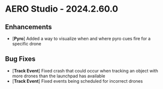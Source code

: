 # AERO Studio - 2024.2.60.0

## Enhancements

- [**Pyro**] Added a way to visualize when and where pyro cues fire for a specific drone

## Bug Fixes

- [**Track Event**] Fixed crash that could occur when tracking an object with more drones than the launchpad has available
- [**Track Event**] Fixed events being scheduled for incorrect drones
